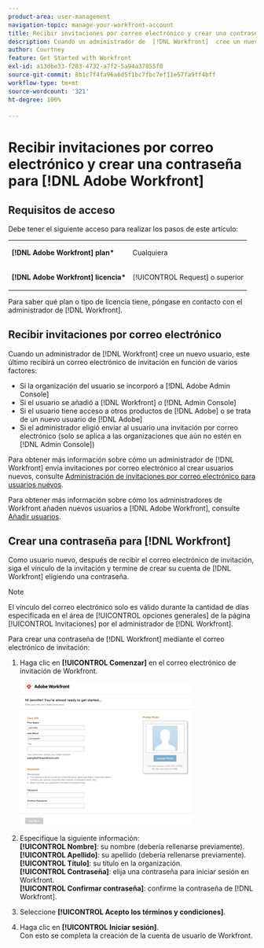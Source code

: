 ```yaml
---
product-area: user-management
navigation-topic: manage-your-workfront-account
title: Recibir invitaciones por correo electrónico y crear una contraseña para  [!DNL Adobe Workfront]
description: Cuando un administrador de  [!DNL Workfront]  cree un nuevo usuario, este último recibirá un correo electrónico de invitación en función de varios factores.
author: Courtney
feature: Get Started with Workfront
exl-id: a13dbe33-f283-4732-a7f2-5a94a37855f0
source-git-commit: 8b1c7f4fa96a6d5f1bc7fbc7ef11e57fa9ff4bff
workflow-type: tm+mt
source-wordcount: '321'
ht-degree: 100%

---
```


# Recibir invitaciones por correo electrónico y crear una contraseña para [!DNL Adobe Workfront]

## Requisitos de acceso

Debe tener el siguiente acceso para realizar los pasos de este artículo:

<table style="table-layout:auto"> 
 <col> 
 </col> 
 <col> 
 </col> 
 <tbody> 
  <tr> 
   <td role="rowheader"><strong>[!DNL Adobe Workfront] plan*</strong></td> 
   <td> <p>Cualquiera</p> </td> 
  </tr> 
  <tr> 
   <td role="rowheader"><strong>[!DNL Adobe Workfront] licencia*</strong></td> 
   <td> <p>[!UICONTROL Request] o superior</p> </td> 
  </tr> 
 </tbody> 
</table>

Para saber qué plan o tipo de licencia tiene, póngase en contacto con el administrador de [!DNL Workfront].

## Recibir invitaciones por correo electrónico

Cuando un administrador de [!DNL Workfront] cree un nuevo usuario, este último recibirá un correo electrónico de invitación en función de varios factores:

* Si la organización del usuario se incorporó a [!DNL Adobe Admin Console]
* Si el usuario se añadió a [!DNL Workfront] o [!DNL Admin Console]
* Si el usuario tiene acceso a otros productos de [!DNL Adobe] o se trata de un nuevo usuario de [!DNL Adobe]
* Si el administrador eligió enviar al usuario una invitación por correo electrónico (solo se aplica a las organizaciones que aún no estén en [!DNL Admin Console])

Para obtener más información sobre cómo un administrador de [!DNL Workfront] envía invitaciones por correo electrónico al crear usuarios nuevos, consulte [Administración de invitaciones por correo electrónico para usuarios nuevos](../../../administration-and-setup/manage-workfront/emails/manage-email-invitations.md).

Para obtener más información sobre cómo los administradores de Workfront añaden nuevos usuarios a [!DNL Adobe Workfront], consulte [Añadir usuarios](../../../administration-and-setup/add-users/create-and-manage-users/add-users.md).

## Crear una contraseña para [!DNL Workfront]

Como usuario nuevo, después de recibir el correo electrónico de invitación, siga el vínculo de la invitación y termine de crear su cuenta de [!DNL Workfront] eligiendo una contraseña.

>[!NOTE]
>
>El vínculo del correo electrónico solo es válido durante la cantidad de días especificada en el área de [!UICONTROL opciones generales] de la página [!UICONTROL Invitaciones] por el administrador de [!DNL Workfront].

Para crear una contraseña de [!DNL Workfront] mediante el correo electrónico de invitación:

1. Haga clic en **[!UICONTROL Comenzar]** en el correo electrónico de invitación de Workfront.

   ![Nueva pantalla de usuario de la invitación por correo electrónico](assets/new-user-screen-from-invitation-adobe-350x292.png)

1. Especifique la siguiente información:\
   **[!UICONTROL Nombre]**: su nombre (debería rellenarse previamente).\
   **[!UICONTROL Apellido]**: su apellido (debería rellenarse previamente).\
   **[!UICONTROL Título]**: su título en la organización.\
   **[!UICONTROL Contraseña]**: elija una contraseña para iniciar sesión en Workfront.\
   **[!UICONTROL Confirmar contraseña]**: confirme la contraseña de [!DNL Workfront].

1. Seleccione **[!UICONTROL Acepto los términos y condiciones]**.
1. Haga clic en **[!UICONTROL Iniciar sesión]**.\
   Con esto se completa la creación de la cuenta de usuario de Workfront.
